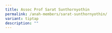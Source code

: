 ```yaml
---
title: Assoc Prof Sarat Sunthornyothin
permalink: /anah-members/sarat-sunthornyothin/
variant: tiptap
description: ""
---
```

<p></p>